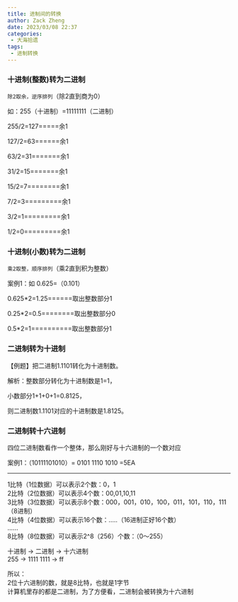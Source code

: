 ```yaml
---
title: 进制间的转换
author: Zack Zheng
date: 2023/03/08 22:37
categories:
 - 大海拾遗
tags:
 - 进制转换
---
```


### 十进制(整数)转为二进制

`除2取余，逆序排列`（除2直到商为0）

如：255（十进制）=11111111（二进制）  

255/2=127=====余1  

127/2=63======余1  

63/2=31=======余1  

31/2=15=======余1  

15/2=7========余1  

7/2=3=========余1  

3/2=1=========余1  

1/2=0=========余1  


### 十进制(小数)转为二进制

`乘2取整，顺序排列`（乘2直到积为整数）

案例1：如 0.625=（0.101）  

0.625*2=1.25======取出整数部分1  

0.25*2=0.5========取出整数部分0  

0.5*2=1==========取出整数部分1  


### 二进制转为十进制

【例题】把二进制1.1101转化为十进制数。   

解析：整数部分转化为十进制数是1=1，   

小数部分1+1+0+1=0.8125，   

则二进制数1.1101对应的十进制数是1.8125。   


### 二进制转十六进制

四位二进制数看作一个整体，那么刚好与十六进制的一个数对应   

案例1：（10111101010）= 0101 1110 1010 =5EA


------------------


1比特（1位数据）可以表示2个数：0，1    
2比特（2位数据）可以表示4个数：00,01,10,11    
3比特（3位数据）可以表示8个数：000，001，010，100，011，101，110，111（8进制）   
4比特（4位数据）可以表示16个数：.....（16进制正好16个数）    
......     
8比特（8位数据）可以表示2^8（256）个数：（0～255）     

十进制 -> 二进制 -> 十六进制    
255 -> 1111 1111 -> ff    

所以：    
2位十六进制的数，就是8比特，也就是1字节    
计算机里存的都是二进制，为了方便看，二进制会被转换为十六进制    
